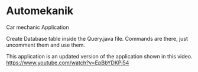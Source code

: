# Automekanik
Car mechanic Application

Create Database table inside the Query.java file.
Commands are there, just uncomment them and use them.

This application is an updated version of the application shown in this video.
https://www.youtube.com/watch?v=EpBbYDKPi54
